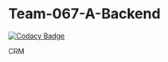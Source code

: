 # Team-067-A-Backend

[![Codacy Badge](https://api.codacy.com/project/badge/Grade/53e55e6fe0fb48d5be969cff63a274cc)](https://app.codacy.com/gh/BuildForSDGCohort2/Team-067-A-Backend?utm_source=github.com&utm_medium=referral&utm_content=BuildForSDGCohort2/Team-067-A-Backend&utm_campaign=Badge_Grade_Settings)

CRM
